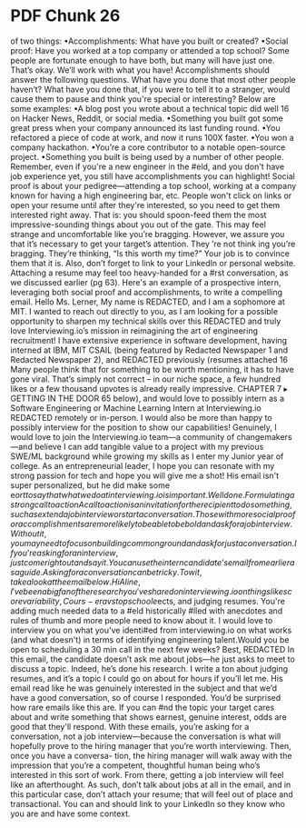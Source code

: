 # PDF Chunk 26

of two things: •Accomplishments: What have you built or created? •Social proof: Have you worked at a top company or attended a top school? Some people are fortunate enough to have both, but many will have just one. That’s okay. We’ll work with what you have! Accomplishments should answer the following questions. What have you done that most other people haven’t? What have you done that, if you were to tell it to a stranger, would cause them to pause and think you're special or interesting? Below are some examples: •A blog post you wrote about a technical topic did well 16 on Hacker News, Reddit, or social media. •Something you built got some great press when your company announced its last funding round. •You refactored a piece of code at work, and now it runs 100X faster. •You won a company hackathon. •You’re a core contributor to a notable open-source project. •Something you built is being used by a number of other people. Remember, even if you're a new engineer in the #eld, and you don't have job experience yet, you still have accomplishments you can highlight! Social proof is about your pedigree—attending a top school, working at a company known for having a high engineering bar, etc. People won't click on links or open your resume until after they're interested, so you need to get them interested right away. That is: you should spoon-feed them the most impressive-sounding things about you out of the gate. This may feel strange and uncomfortable like you’re bragging. However, we assure you that it’s necessary to get your target’s attention. They ’re not think ing you’re bragging. They’re thinking, “Is this worth my time?” Your job is to convince them that it is. Also, don’t forget to link to your LinkedIn or personal website. Attaching a resume may feel too heavy-handed for a #rst conversation, as we discussed earlier (pg 63). Here's an example of a prospective intern, leveraging both social proof and accomplishments, to write a compelling email. Hello Ms. Lerner, My name is REDACTED, and I am a sophomore at MIT. I wanted to reach out directly to you, as I am looking for a possible opportunity to sharpen my technical skills over this REDACTED and truly love Interviewing.io’s mission in reimagining the art of engineering recruitment! I have extensive experience in software development, having interned at IBM, MIT CSAIL (being featured by Redacted Newspaper 1 and Redacted Newspaper 2), and REDACTED previously (resumes attached 16 Many people think that for something to be worth mentioning, it has to have gone viral. That’s simply not correct – in our niche space, a few hundred likes or a few thousand upvotes is already really impressive. CHAPTER 7 ▸ GETTING IN THE DOOR 65 below), and would love to possibly intern as a Software Engineering or Machine Learning Intern at Interviewing.io REDACTED remotely or in-person. I would also be more than happy to possibly interview for the position to show our capabilities! Genuinely, I would love to join the Interviewing.io team—a community of changemakers—and believe I can add tangible value to a project with my previous SWE/ML background while growing my skills as I enter my Junior year of college. As an entrepreneurial leader, I hope you can resonate with my strong passion for tech and hope you will give me a shot! His email isn't super personalized, but he did make some e$ort to say that what we do at interviewing.io is important. Well done. Formulating a strong call to action A call to action is an invitation for the recipient to do something, such as extend a job interview or start a conversation. Those with more social proof or accomplishments are more likely to be able to be bold and ask for a job interview. Without it, you may need to focus on building common ground and ask for just a conversation. If you’re asking for an interview, just come right out and say it. You can use the intern candidate’s email from earlier as a guide. Asking for a conversation can be tricky. To wit, take a look at the email below. Hi Aline, I've been a big fan of the research you've shared on interviewing.io on things like score variability, Cours- era vs top school e$ects, and judging resumes. You're adding much needed data to a #eld historically #lled with anecdotes and rules of thumb and more people need to know about it. I would love to interview you on what you've identi#ed from interviewing.io on what works (and what doesn't) in terms of identifying engineering talent.Would you be open to scheduling a 30 min call in the next few weeks? Best, REDACTED In this email, the candidate doesn’t ask me about jobs—he just asks to meet to discuss a topic. Indeed, he’s done his research. I write a ton about judging resumes, and it’s a topic I could go on about for hours if you’ll let me. His email read like he was genuinely interested in the subject and that we’d have a good conversation, so of course I responded. You’d be surprised how rare emails like this are. If you can #nd the topic your target cares about and write something that shows earnest, genuine interest, odds are good that they'll respond. With these emails, you’re asking for a conversation, not a job interview—because the conversation is what will hopefully prove to the hiring manager that you’re worth interviewing. Then, once you have a conversa- tion, the hiring manager will walk away with the impression that you’re a competent, thoughtful human being who’s interested in this sort of work. From there, getting a job interview will feel like an afterthought. As such, don’t talk about jobs at all in the email, and in this particular case, don’t attach your resume; that will feel out of place and transactional. You can and should link to your LinkedIn so they know who you are and have some context.